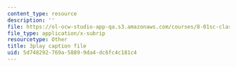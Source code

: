 ```yaml
---
content_type: resource
description: ''
file: https://ol-ocw-studio-app-qa.s3.amazonaws.com/courses/8-01sc-classical-mechanics-fall-2016/5d748292769a58899da4dc6fc4c181c4_4r1xgrWbALg.vtt
file_type: application/x-subrip
resourcetype: Other
title: 3play caption file
uid: 5d748292-769a-5889-9da4-dc6fc4c181c4
---
```

